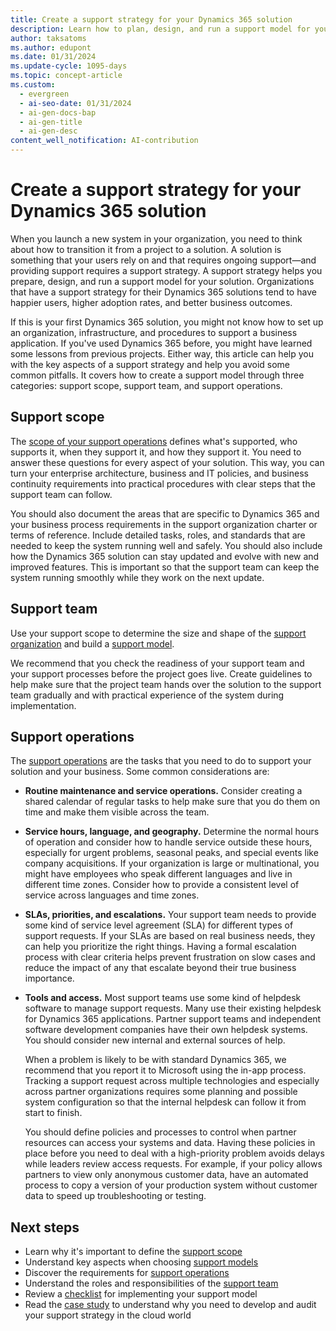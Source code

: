 ```yaml
---
title: Create a support strategy for your Dynamics 365 solution
description: Learn how to plan, design, and run a support model for your Dynamics 365 solution by defining the scope, team, processes, and tools.
author: taksatoms
ms.author: edupont
ms.date: 01/31/2024
ms.update-cycle: 1095-days
ms.topic: concept-article
ms.custom:
  - evergreen
  - ai-seo-date: 01/31/2024
  - ai-gen-docs-bap
  - ai-gen-title
  - ai-gen-desc
content_well_notification: AI-contribution
---
```


# Create a support strategy for your Dynamics 365 solution

When you launch a new system in your organization, you need to think about how to transition it from a project to a solution. A solution is something that your users rely on and that requires ongoing support&mdash;and providing support requires a support strategy. A support strategy helps you prepare, design, and run a support model for your solution. Organizations that have a support strategy for their Dynamics 365 solutions tend to have happier users, higher adoption rates, and better business outcomes.

If this is your first Dynamics 365 solution, you might not know how to set up an organization, infrastructure, and procedures to support a business application. If you've used Dynamics 365 before, you might have learned some lessons from previous projects. Either way, this article can help you with the key aspects of a support strategy and help you avoid some common pitfalls. It covers how to create a support model through three categories: support scope, support team, and support operations.

## Support scope

The [scope of your support operations](transition-to-support-scope.md) defines what's supported, who supports it, when they support it, and how they support it. You need to answer these questions for every aspect of your solution. This way, you can turn your enterprise architecture, business and IT policies, and business continuity requirements into practical procedures with clear steps that the support team can follow.

You should also document the areas that are specific to Dynamics 365 and your business process requirements in the support organization charter or terms of reference. Include detailed tasks, roles, and standards that are needed to keep the system running well and safely. You should also include how the Dynamics 365 solution can stay updated and evolve with new and improved features. This is important so that the support team can keep the system running smoothly while they work on the next update.

## Support team

Use your support scope to determine the size and shape of the [support organization](transition-to-support-team.md) and build a [support model](transition-to-support-models.md).

We recommend that you check the readiness of your support team and your support processes before the project goes live. Create guidelines to help make sure that the project team hands over the solution to the support team gradually and with practical experience of the system during implementation.

## Support operations

The [support operations](transition-to-support-operations.md) are the tasks that you need to do to support your solution and your business. Some common considerations are:

- **Routine maintenance and service operations.** Consider creating a shared calendar of regular tasks to help make sure that you do them on time and make them visible across the team.

- **Service hours, language, and geography.** Determine the normal hours of operation and consider how to handle service outside these hours, especially for urgent problems, seasonal peaks, and special events like company acquisitions. If your organization is large or multinational, you might have employees who speak different languages and live in different time zones. Consider how to provide a consistent level of service across languages and time zones.

- **SLAs, priorities, and escalations.** Your support team needs to provide some kind of service level agreement (SLA) for different types of support requests. If your SLAs are based on real business needs, they can help you prioritize the right things. Having a formal escalation process with clear criteria helps prevent frustration on slow cases and reduce the impact of any that escalate beyond their true business importance.

- **Tools and access.** Most support teams use some kind of helpdesk software to manage support requests. Many use their existing helpdesk for Dynamics 365 applications. Partner support teams and independent software development companies have their own helpdesk systems. You should consider new internal and external sources of help.

  When a problem is likely to be with standard Dynamics 365, we recommend that you report it to Microsoft using the in-app process. Tracking a support request across multiple technologies and especially across partner organizations requires some planning and possible system configuration so that the internal helpdesk can follow it from start to finish.

  You should define policies and processes to control when partner resources can access your systems and data. Having these policies in place before you need to deal with a high-priority problem avoids delays while leaders review access requests. For example, if your policy allows partners to view only anonymous customer data, have an automated process to copy a version of your production system without customer data to speed up troubleshooting or testing.

## Next steps

- Learn why it's important to define the [support scope](transition-to-support-scope.md)
- Understand key aspects when choosing [support models](transition-to-support-models.md)
- Discover the requirements for [support operations](transition-to-support-operations.md)
- Understand the roles and responsibilities of the [support team](transition-to-support-team.md)
- Review a [checklist](transition-to-support-checklist.md) for implementing your support model
- Read the [case study](service-solution-case-study.md) to understand why you need to develop and audit your support strategy in the cloud world
